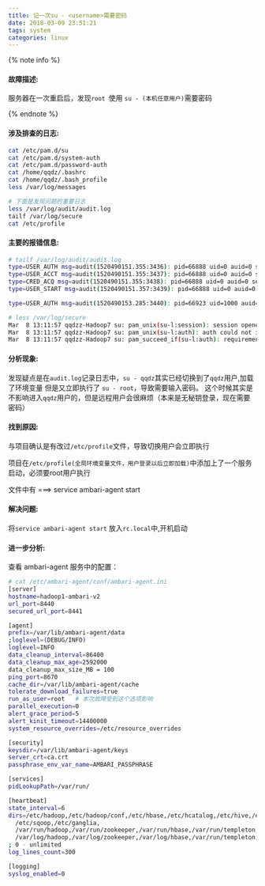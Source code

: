 ```yaml
---
title: 记一次su - <username>需要密码
date: 2018-03-09 23:51:21
tags: system
categories: linux
---
```


{% note info %}

#### 故障描述:

  服务器在一次重启后，发现`root `使用 `su - (本机任意用户)`需要密码

{% endnote %}

<!-- more -->

#### 涉及排查的日志:

```bash
cat /etc/pam.d/su
cat /etc/pam.d/system-auth
cat /etc/pam.d/password-auth
cat /home/qqdz/.bashrc
cat /home/qqdz/.bash_profile
less /var/log/messages

# 下面是发现问题的重要日志
less /var/log/audit/audit.log
tailf /var/log/secure
cat /etc/profile
```

#### 主要的报错信息:

```bash
# tailf /var/log/audit/audit.log
type=USER_AUTH msg=audit(1520490151.355:3436): pid=66888 uid=0 auid=0 ses=106 msg='op=PAM:authentication grantors=pam_rootok acct="qqdz" exe="/usr/bin/su" hostname=? addr=? terminal=pts/1 res=success'
type=USER_ACCT msg=audit(1520490151.355:3437): pid=66888 uid=0 auid=0 ses=106 msg='op=PAM:accounting grantors=pam_succeed_if acct="qqdz" exe="/usr/bin/su" hostname=? addr=? terminal=pts/1 res=success'
type=CRED_ACQ msg=audit(1520490151.355:3438): pid=66888 uid=0 auid=0 ses=106 msg='op=PAM:setcred grantors=pam_rootok acct="qqdz" exe="/usr/bin/su" hostname=? addr=? terminal=pts/1 res=success'
type=USER_START msg=audit(1520490151.357:3439): pid=66888 uid=0 auid=0 ses=106 msg='op=PAM:session_open grantors=pam_keyinit,pam_keyinit,pam_limits,pam_systemd,pam_unix,pam_xauth acct="qqdz" exe="/usr/bin/su" hostname=? addr=? terminal=pts/1 res=success'

type=USER_AUTH msg=audit(1520490153.285:3440): pid=66923 uid=1000 auid=0 ses=106 msg='op=PAM:authentication grantors=? acct="root" exe="/usr/bin/su" hostname=? addr=? terminal=pts/1 res=failed'

```

```bash
# less /var/log/secure
Mar  8 13:11:57 qqdzz-Hadoop7 su: pam_unix(su-l:session): session opened for user ams by (uid=0)
Mar  8 13:11:57 qqdzz-Hadoop7 su: pam_unix(su-l:auth): auth could not identify password for [root]
Mar  8 13:11:57 qqdzz-Hadoop7 su: pam_succeed_if(su-l:auth): requirement "uid >= 1000" not met by user "root"

```

#### 分析现象:

发现疑点是在`audit.log`记录日志中，`su - qqdz`其实已经切换到了`qqdz`用户,加载了环境变量
但是又立即执行了 `su - root`，导致需要输入密码。
这个时候其实是不影响进入`qqdz`用户的，但是远程用户会很麻烦（本来是无秘钥登录，现在需要密码）

#### 找到原因:

与项目确认是有改过`/etc/profile`文件，导致切换用户会立即执行

项目在`/etc/profile(全局环境变量文件，用户登录以后立即加载)`中添加上了一个服务启动，必须要root用户执行

文件中有 ===>  service ambari-agent start 

#### 解决问题:

将`service ambari-agent start` 放入`rc.local`中,开机启动

#### 进一步分析:

查看 ambari-agent 服务中的配置：

```bash
# cat /etc/ambari-agent/conf/ambari-agent.ini    
[server]
hostname=hadoop1-ambari-v2
url_port=8440
secured_url_port=8441

[agent]
prefix=/var/lib/ambari-agent/data
;loglevel=(DEBUG/INFO)
loglevel=INFO
data_cleanup_interval=86400
data_cleanup_max_age=2592000
data_cleanup_max_size_MB = 100
ping_port=8670
cache_dir=/var/lib/ambari-agent/cache
tolerate_download_failures=true
run_as_user=root   # 本次故障受到这个选项影响
parallel_execution=0
alert_grace_period=5
alert_kinit_timeout=14400000
system_resource_overrides=/etc/resource_overrides

[security]
keysdir=/var/lib/ambari-agent/keys
server_crt=ca.crt
passphrase_env_var_name=AMBARI_PASSPHRASE

[services]
pidLookupPath=/var/run/

[heartbeat]
state_interval=6
dirs=/etc/hadoop,/etc/hadoop/conf,/etc/hbase,/etc/hcatalog,/etc/hive,/etc/oozie,
  /etc/sqoop,/etc/ganglia,
  /var/run/hadoop,/var/run/zookeeper,/var/run/hbase,/var/run/templeton,/var/run/oozie,
  /var/log/hadoop,/var/log/zookeeper,/var/log/hbase,/var/run/templeton,/var/log/hive
; 0 - unlimited
log_lines_count=300

[logging]
syslog_enabled=0

```